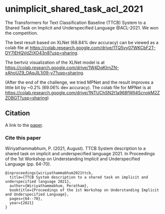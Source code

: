 # unimplicit_shared_task_acl_2021
The Transformers for Text Classification Baseline (TTCB) System to a Shared Task on Implicit and Underspecified Language @ACL-2021. We won the competition.

The best result based on XLNet (68.84% dev accuracy) can be viewed as a colab file at https://colab.research.google.com/drive/1TQ5vy07WKCbF2T-DY7lEHQVdZtXO43n8?usp=sharing. 

The bertviz visualization of the XLNet model is at https://colab.research.google.com/drive/1W4DqKlrnZN-xAhoUZ9_OAqJIL1i09-y7?usp=sharing.

(After the end of the challenge, we tried MPNet and the result improves a little bit by ~0.2% (69.06% dev accuracy). The colab file for MPNet is at https://colab.research.google.com/drive/1NTUChSN2t1a968fWll4ScnokM2ZZOBGT?usp=sharing)

## Citation
A link to the [paper](https://aclanthology.org/2021.unimplicit-1.8.pdf).

### Cite this paper

Wiriyathammabhum, P. (2021, August). TTCB System description to a shared task on implicit and underspecified language 2021. In Proceedings of the 1st Workshop on Understanding Implicit and Underspecified Language (pp. 64-70).

```bixtex
@inproceedings{wiriyathammabhum2021ttcb,
  title={TTCB System description to a shared task on implicit and underspecified language 2021},
  author={Wiriyathammabhum, Peratham},
  booktitle={Proceedings of the 1st Workshop on Understanding Implicit and Underspecified Language},
  pages={64--70},
  year={2021}
}
```
